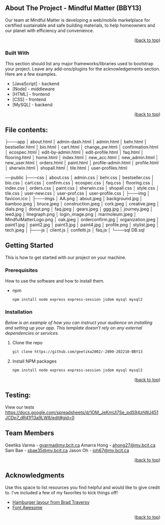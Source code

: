 

<!-- ABOUT THE PROJECT -->
## About The Project - Mindful Matter (BBY13)


Our team at Mindful Matter is developing a web/mobile marketplace for certified 
sustainable and safe building materials, to help homeowners and our planet with efficiency and convenience.

<p align="right">(<a href="#top">back to top</a>)</p>

### Built With

This section should list any major frameworks/libraries used to bootstrap your project. Leave any add-ons/plugins for the acknowledgements section. Here are a few examples.

* [JavaScript] - backend
* [Node] - middleware 
* [HTML] - frontend
* [CSS] - frontend
* [MySQL] - backend 


<p align="right">(<a href="#top">back to top</a>)</p>

## File contents: 


├───app
│       about.html
│       admin-dash.html
│       admin.html
│       behr.html
│       bestseller.html
│       bio.html
│       cart.html
│       change_pw.html
│       confirmation.html
│       ecospec.html
│       edit-by-admin.html
│       edit-profile.html
│       faq.html
│       flooring.html
│       home.html
│       index.html
│       new_acc.html
│       new_admin.html
│       new_user.html
│       orders.html
│       paint.html
│       profile-admin.html
│       profile.html
│       sherwin.html
│       shopall.html
│       tile.html
│       user-profiles.html

──public
    ├───css
    │       about.css
    │       admin.css
    │       behr.css
    │       bestseller.css
    │       bio.css
    │       cart.css
    │       confirm.css
    │       ecospec.css
    │       faq.css
    │       flooring.css
    │       index.css
    │       orders.css
    │       paint.css
    │       sherwin.css
    │       shopall.css
    │       style.css
    │       tile.css
    │       user-new.css
    │       user-prof.css
    │       user-profile.css
    │
    ├───img
    │       favicon.ico
    │
    ├───imgs
    │       AA.png
    │       about.jpeg
    │       background.jpg
    │       bamboo.jpeg
    │       bruce.jpeg
    │       construction.jpeg
    │       cork.jpeg
    │       creative.jpeg
    │       dials.png
    │       donut.png
    │       faq.jpeg
    │       gears.jpeg
    │       ggg.jpg
    │       journey.jpeg
    │       leed.jpg
    │       linegraph.png
    │       login_image.png
    │       marmoleum.jpeg
    │       MindfulMatterLogo.png
    │       oak.jpeg
    │       orderconfirm.jpg
    │       organization.jpeg
    │       paint1.jpg
    │       paint2.jpg
    │       paint3.jpg
    │       paint4.jpg
    │       profile.png
    │       stylist.jpeg
    │       tech.jpeg
    │
    ├───js
    │       client.js
    │       confetti.js
    │       faq.js
    │
    └───sql
            DB.sql


<!-- GETTING STARTED -->
## Getting Started

This is how to get started with our project on your machine. 

### Prerequisites

How to use the software and how to install them.
* npm
  ```
  npm install node express express-session jsdom mysql mysql2 
  ```

### Installation

_Below is an example of how you can instruct your audience on installing and setting up your app. This template doesn't rely on any external dependencies or services._

1. Clone the repo
   ```sh
   git clone https://github.com/geetika2002/-2800-202210-BBY13
   ```
2. Install NPM packages
   ```sh
   npm install node express express-session jsdom mysql mysql2 
   ```

<p align="right">(<a href="#top">back to top</a>)</p>

## Testing: 

View our tests
https://docs.google.com/spreadsheets/d/1OM_JeKmUl7Se_pdS94zhWJ451JCDp7_dR41f13a9LW8/edit#gid=0


<!-- TEAM MEMBERS -->
## Team Members

Geetika Varma - gvarma@my.bcit.ca
Amarra Hong - ahong27@my.bcit.ca
Sam Bae - sbae35@my.bcit.ca
Jason Oh - joh67@my.bcit.ca


<p align="right">(<a href="#top">back to top</a>)</p>



<!-- ACKNOWLEDGMENTS -->
## Acknowledgments

Use this space to list resources you find helpful and would like to give credit to. I've included a few of my favorites to kick things off!

* [Hamburger layour from Brad Traversy](https://codepen.io/bradtraversy/pen/vMGBjQ)
* [Font Awesome](https://fontawesome.com)

<p align="right">(<a href="#top">back to top</a>)</p>



<!-- MARKDOWN LINKS & IMAGES -->
[product-screenshot]: imgs\MindfulMatterLogo.png
